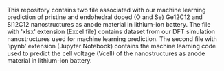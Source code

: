 This repository contains two file associated with our machine learning prediction of pristine and endohedral doped (O and Se) Ge12C12 and Si12C12 nanostructures as anode material in lithium-ion battery.
The file with 'xlsx' extension (Excel file) contains dataset from our DFT simulation nanostructures used for machine learning prediction.
The second file with 'ipynb' extension (Jupyter Notebook) contains the machine learning code used to predict the cell voltage (Vcell) of the nanostructures as anode material in lithium-ion battery.
